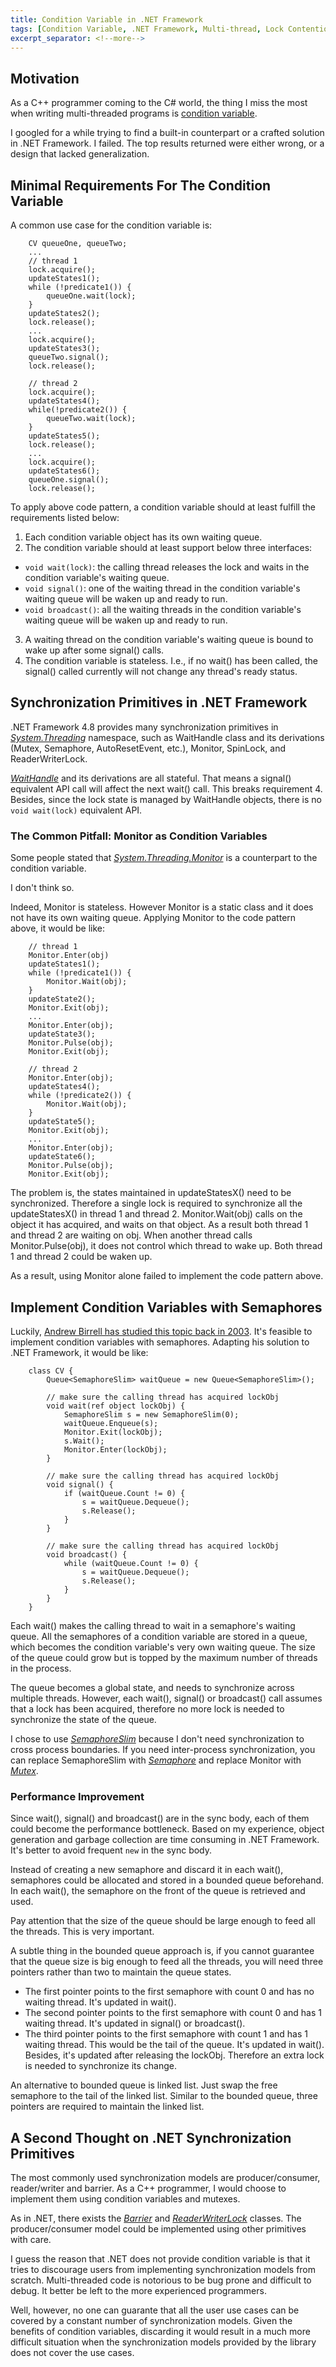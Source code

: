 ```yaml
---
title: Condition Variable in .NET Framework
tags: [Condition Variable, .NET Framework, Multi-thread, Lock Contention]
excerpt_separator: <!--more-->
---
```


## Motivation

As a C++ programmer coming to the C# world, the thing I miss the most when writing multi-threaded programs is [condition variable][cv-link].

I googled for a while trying to find a built-in counterpart or a crafted solution in .NET Framework. I failed. The top results returned were either wrong, or a design that lacked generalization.
<!--more-->

## Minimal Requirements For The Condition Variable

A common use case for the condition variable is:
```	
    CV queueOne, queueTwo;
    ...
    // thread 1
    lock.acquire();
    updateStates1();
    while (!predicate1()) {
        queueOne.wait(lock);
    }
    updateStates2();
    lock.release();
    ...
    lock.acquire();
    updateStates3();
    queueTwo.signal();
    lock.release();

    // thread 2
    lock.acquire();
    updateStates4();
    while(!predicate2()) {
        queueTwo.wait(lock);
    }
    updateStates5();
    lock.release();
    ...
    lock.acquire();
    updateStates6();
    queueOne.signal();
    lock.release();
```

To apply above code pattern, a condition variable should at least fulfill the requirements listed below:

1. Each condition variable object has its own waiting queue.
2. The condition variable should at least support below three interfaces:
  - `void wait(lock)`: the calling thread releases the lock and waits in the condition variable's waiting queue.
  - `void signal()`: one of the waiting thread in the condition variable's waiting queue will be waken up and ready to run.
  - `void broadcast()`: all the waiting threads in the condition variable's waiting queue will be waken up and ready to run.
3. A waiting thread on the condition variable's waiting queue is bound to wake up after some signal() calls.
4. The condition variable is stateless. I.e., if no wait() has been called, the signal() called currently will not change any thread's ready status.

## Synchronization Primitives in .NET Framework
.NET Framework 4.8 provides many synchronization primitives in [_System.Threading_][threading-link] namespace, such as WaitHandle class and its derivations (Mutex, Semaphore, AutoResetEvent, etc.), Monitor, SpinLock, and ReaderWriterLock.

[_WaitHandle_][waithandle] and its derivations are all stateful. That means a signal() equivalent API call will affect the next wait() call. This breaks requirement 4. Besides, since the lock state is managed by WaitHandle objects, there is no `void wait(lock)` equivalent API.

### The Common Pitfall: Monitor as Condition Variables

Some people stated that [_System.Threading.Monitor_][monitor-link] is a counterpart to the condition variable.

I don't think so. 

Indeed, Monitor is stateless. However Monitor is a static class and it does not have its own waiting queue. Applying Monitor to the code pattern above, it would be like:
```
    // thread 1
    Monitor.Enter(obj)
    updateStates1();
    while (!predicate1()) {
    	Monitor.Wait(obj);
    }
    updateState2();
    Monitor.Exit(obj);
    ...
    Monitor.Enter(obj);
    updateState3();
    Monitor.Pulse(obj);
    Monitor.Exit(obj);

    // thread 2
    Monitor.Enter(obj);
    updateStates4();
    while (!predicate2()) {
    	Monitor.Wait(obj);
    }
    updateState5();
    Monitor.Exit(obj);
    ...
    Monitor.Enter(obj);
    updateState6();
    Monitor.Pulse(obj);
    Monitor.Exit(obj);
```
The problem is, the states maintained in updateStatesX() need to be synchronized. Therefore a single lock is required to synchronize all the updateStatesX() in thread 1 and thread 2. Monitor.Wait(obj) calls on the object it has acquired, and waits on that object. As a result both thread 1 and thread 2 are waiting on obj. When another thread calls Monitor.Pulse(obj), it does not control which thread to wake up. Both thread 1 and thread 2 could be waken up.

As a result, using Monitor alone failed to implement the code pattern above.

## Implement Condition Variables with Semaphores
Luckily, [Andrew Birrell has studied this topic back in 2003][ab-paper]. It's feasible to implement condition variables with semaphores. Adapting his solution to .NET Framework, it would be like:
```
    class CV {
        Queue<SemaphoreSlim> waitQueue = new Queue<SemaphoreSlim>();

        // make sure the calling thread has acquired lockObj
        void wait(ref object lockObj) {
            SemaphoreSlim s = new SemaphoreSlim(0);
            waitQueue.Enqueue(s);
            Monitor.Exit(lockObj);
            s.Wait();
            Monitor.Enter(lockObj);
        }

        // make sure the calling thread has acquired lockObj
        void signal() {
            if (waitQueue.Count != 0) {
                s = waitQueue.Dequeue();
                s.Release();
            }
        }

        // make sure the calling thread has acquired lockObj
        void broadcast() {
            while (waitQueue.Count != 0) {
                s = waitQueue.Dequeue();
                s.Release();
            }
        }
    }
```

Each wait() makes the calling thread to wait in a semaphore's waiting queue. All the semaphores of a condition variable are stored in a queue, which becomes the condition variable's very own waiting queue. The size of the queue could grow but is topped by the maximum number of threads in the process.

The queue becomes a global state, and needs to synchronize across multiple threads. However, each wait(), signal() or broadcast() call assumes that a lock has been acquired, therefore no more lock is needed to synchronize the state of the queue.

I chose to use [_SemaphoreSlim_][semaphoreslim] because I don't need synchronization to cross process boundaries. If you need inter-process synchronization, you can replace SemaphoreSlim with [_Semaphore_][semaphore] and replace Monitor with [_Mutex_][mutex].

### Performance Improvement
Since wait(), signal() and broadcast() are in the sync body, each of them could become the performance bottleneck. Based on my experience, object generation and garbage collection are time consuming in .NET Framework. It's better to avoid frequent `new` in the sync body.

Instead of creating a new semaphore and discard it in each wait(), semaphores could be allocated and stored in a bounded queue beforehand. In each wait(), the semaphore on the front of the queue is retrieved and used.

Pay attention that the size of the queue should be large enough to feed all the threads. This is very important.

A subtle thing in the bounded queue approach is, if you cannot guarantee that the queue size is big enough to feed all the threads, you will need three pointers rather than two to maintain the queue states.
- The first pointer points to the first semaphore with count 0 and has no waiting thread. It's updated in wait().
- The second pointer points to the first semaphore with count 0 and has 1 waiting thread. It's updated in signal() or broadcast().
- The third pointer points to the first semaphore with count 1 and has 1 waiting thread. This would be the tail of the queue. It's updated in wait(). Besides, it's updated after releasing the lockObj. Therefore an extra lock is needed to synchronize its change.

An alternative to bounded queue is linked list. Just swap the free semaphore to the tail of the linked list. Similar to the bounded queue, three pointers are required to maintain the linked list.

## A Second Thought on .NET Synchronization Primitives

The most commonly used synchronization models are producer/consumer, reader/writer and barrier. As a C++ programmer, I would choose to implement them using condition variables and mutexes.

As in .NET, there exists the [_Barrier_][barrier] and [_ReaderWriterLock_][rwlock] classes. The producer/consumer model could be implemented using other primitives with care.

I guess the reason that .NET does not provide condition variable is that it tries to discourage users from implementing synchronization models from scratch. Multi-threaded code is notorious to be bug prone and difficult to debug. It better be left to the more experienced programmers.

Well, however, no one can guarante that all the user use cases can be covered by a constant number of synchronization models. Given the benefits of condition variables, discarding it would result in a much more difficult situation when the synchronization models provided by the library does not cover the use cases.

[cv-link]: https://en.cppreference.com/w/cpp/thread/condition_variable
[threading-link]: https://docs.microsoft.com/en-us/dotnet/api/system.threading?view=netframework-4.8
[monitor-link]: https://docs.microsoft.com/en-us/dotnet/api/system.threading.monitor?view=netframework-4.8
[ab-paper]: http://birrell.org/andrew/papers/ImplementingCVs.pdf
[waithandle]: https://docs.microsoft.com/en-us/dotnet/api/system.threading.waithandle?view=netframework-4.8
[semaphoreslim]: https://docs.microsoft.com/en-us/dotnet/api/system.threading.semaphoreslim?view=netframework-4.8
[semaphore]: https://docs.microsoft.com/en-us/dotnet/api/system.threading.semaphore?view=netframework-4.8
[mutex]: https://docs.microsoft.com/en-us/dotnet/api/system.threading.mutex?view=netframework-4.8
[barrier]: https://docs.microsoft.com/en-us/dotnet/api/system.threading.barrier?view=netframework-4.8
[rwlock]: https://docs.microsoft.com/en-us/dotnet/api/system.threading.readerwriterlock?view=netframework-4.8